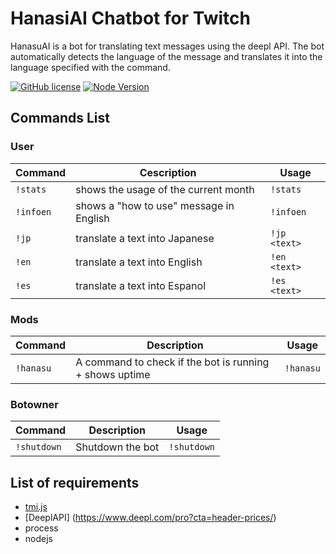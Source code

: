 # HanasiAI Chatbot for Twitch
HanasuAI is a bot for translating text messages using the deepl API. The bot automatically detects the language of the message and translates it into the language specified with the command. 

[![GitHub license](https://img.shields.io/badge/license-MIT-blue.svg)](https://github.com/BielefeldJ/HanasuAI/blob/main/LICENSE)
[![Node Version](https://img.shields.io/node/v/tmi.js.svg?style=flat)](https://www.npmjs.org/package/tmi.js)


Commands List
-------------

### User ###

Command | Cescription | Usage
----------------|--------------|-------
`!stats` | shows the usage of the current month | `!stats`
`!infoen` | shows a "how to use" message in English | `!infoen`
`!jp` | translate a text into Japanese | `!jp <text>`
`!en` | translate a text into English | `!en <text>`
`!es` | translate a text into Espanol | `!es <text>`



### Mods ###
Command | Description | Usage
----------------|--------------|-------
`!hanasu` | A command to check if the bot is running + shows uptime | `!hanasu`

### Botowner ###
Command | Description | Usage
----------------|--------------|-------
`!shutdown` | Shutdown the bot | `!shutdown`


List of requirements
-------------
* [tmi.js](https://github.com/tmijs/tmi.js)
* [DeeplAPI] (https://www.deepl.com/pro?cta=header-prices/)
* process
* nodejs
    
